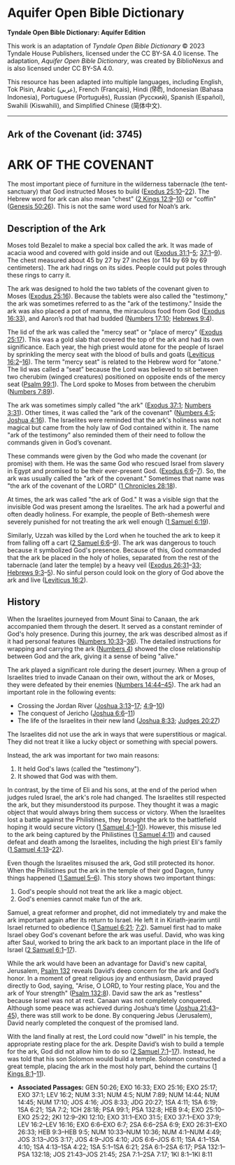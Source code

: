 # Aquifer Open Bible Dictionary

**Tyndale Open Bible Dictionary: Aquifer Edition**

This work is an adaptation of *Tyndale Open Bible Dictionary* © 2023 Tyndale House Publishers, licensed under the CC BY\-SA 4\.0 license. The adaptation, *Aquifer Open Bible Dictionary*, was created by BiblioNexus and is also licensed under CC BY\-SA 4\.0\.

This resource has been adapted into multiple languages, including English, Tok Pisin, Arabic (عربي), French (Français), Hindi (हिंदी), Indonesian (Bahasa Indonesia), Portuguese (Português), Russian (Русский), Spanish (Español), Swahili (Kiswahili), and Simplified Chinese (简体中文).



--------------------------------

## Ark of the Covenant (id: 3745)

ARK OF THE COVENANT
===================

The most important piece of furniture in the wilderness tabernacle (the tent\-sanctuary) that God instructed Moses to build ([Exodus 25:10](https://ref.ly/Exod25:10-Exod25:22)–[22](https://ref.ly/Exod25:10-Exod25:22)). The Hebrew word for ark can also mean "chest" ([2 Kings 12:9](https://ref.ly/2Kgs12:9-2Kgs12:10)–[10](https://ref.ly/2Kgs12:9-2Kgs12:10)) or "coffin" ([Genesis 50:26](https://ref.ly/Gen50:26)). This is not the same word used for Noah’s ark. 

Description of the Ark
----------------------

Moses told Bezalel to make a special box called the ark. It was made of acacia wood and covered with gold inside and out ([Exodus 31:1](https://ref.ly/Exod31:1-Exod31:5)–[5](https://ref.ly/Exod31:1-Exod31:5); [37:1](https://ref.ly/Exod37:1-Exod37:9)–[9](https://ref.ly/Exod37:1-Exod37:9)). The chest measured about 45 by 27 by 27 inches (or 114 by 69 by 69 centimeters). The ark had rings on its sides. People could put poles through these rings to carry it.

The ark was designed to hold the two tablets of the covenant given to Moses ([Exodus 25:16](https://ref.ly/Exod25:16)). Because the tablets were also called the "testimony," the ark was sometimes referred to as the "ark of the testimony." Inside the ark was also placed a pot of manna, the miraculous food from God ([Exodus 16:33](https://ref.ly/Exod16:33)), and Aaron’s rod that had budded ([Numbers 17:10](https://ref.ly/Num17:10); [Hebrews 9:4](https://ref.ly/Heb9:4)).

The lid of the ark was called the "mercy seat" or "place of mercy" ([Exodus 25:17](https://ref.ly/Exod25:17)). This was a gold slab that covered the top of the ark and had its own significance. Each year, the high priest would atone for the people of Israel by sprinkling the mercy seat with the blood of bulls and goats ([Leviticus 16:2](https://ref.ly/Lev16:2-Lev16:16)–[16](https://ref.ly/Lev16:2-Lev16:16)). The term "mercy seat" is related to the Hebrew word for "atone." The lid was called a “seat” because the Lord was believed to sit between two cherubim (winged creatures) positioned on opposite ends of the mercy seat ([Psalm 99:1](https://ref.ly/Ps99:1)). The Lord spoke to Moses from between the cherubim ([Numbers 7:89](https://ref.ly/Num7:89)).

The ark was sometimes simply called "the ark" ([Exodus 37:1](https://ref.ly/Exod37:1); [Numbers 3:31](https://ref.ly/Num3:31)). Other times, it was called the "ark of the covenant" ([Numbers 4:5](https://ref.ly/Num4:5); [Joshua 4:16](https://ref.ly/Josh4:16)). The Israelites were reminded that the ark's holiness was not magical but came from the holy law of God contained within it. The name "ark of the testimony" also reminded them of their need to follow the commands given in God’s covenant.

These commands were given by the God who made the covenant (or promise) with them. He was the same God who rescued Israel from slavery in Egypt and promised to be their ever\-present God. ([Exodus 6:6](https://ref.ly/Exod6:6-Exod6:7)–[7](https://ref.ly/Exod6:6-Exod6:7)). So, the ark was usually called the "ark of the covenant." Sometimes that name was "the ark of the covenant of the LORD" ([1 Chronicles 28:18](https://ref.ly/1Chr28:18)).

At times, the ark was called "the ark of God." It was a visible sign that the invisible God was present among the Israelites. The ark had a powerful and often deadly holiness. For example, the people of Beth\-shemesh were severely punished for not treating the ark well enough ([1 Samuel 6:19](https://ref.ly/1Sam6:19)). 

Similarly, Uzzah was killed by the Lord when he touched the ark to keep it from falling off a cart ([2 Samuel 6:6](https://ref.ly/2Sam6:6-2Sam6:9)–[9](https://ref.ly/2Sam6:6-2Sam6:9)). The ark was dangerous to touch because it symbolized God's presence. Because of this, God commanded that the ark be placed in the holy of holies, separated from the rest of the tabernacle (and later the temple) by a heavy veil ([Exodus 26:31](https://ref.ly/Exod26:31-Exod26:33)–[33](https://ref.ly/Exod26:31-Exod26:33); [Hebrews 9:3](https://ref.ly/Heb9:3-Heb9:5)–[5](https://ref.ly/Heb9:3-Heb9:5)). No sinful person could look on the glory of God above the ark and live ([Leviticus 16:2](https://ref.ly/Lev16:2)).

History
-------

When the Israelites journeyed from Mount Sinai to Canaan, the ark accompanied them through the desert. It served as a constant reminder of God's holy presence. During this journey, the ark was described almost as if it had personal features ([Numbers 10:33](https://ref.ly/Num10:33-Num10:36)–[36](https://ref.ly/Num10:33-Num10:36)). The detailed instructions for wrapping and carrying the ark ([Numbers 4](https://ref.ly/Num4:1-Num4:49)) showed the close relationship between God and the ark, giving it a sense of being "alive."

The ark played a significant role during the desert journey. When a group of Israelites tried to invade Canaan on their own, without the ark or Moses, they were defeated by their enemies ([Numbers 14:44–45](https://ref.ly/Num14:44)). The ark had an important role in the following events:

* Crossing the Jordan River ([Joshua 3:13](https://ref.ly/Josh3:13-Josh3:17)–[17](https://ref.ly/Josh3:13-Josh3:17); [4:9](https://ref.ly/Josh4:9-Josh4:10)–[10](https://ref.ly/Josh4:9-Josh4:10))
* The conquest of Jericho ([Joshua 6:6](https://ref.ly/Josh6:6-Josh6:11)–[11](https://ref.ly/Josh6:6-Josh6:11))
* The life of the Israelites in their new land ([Joshua 8:33](https://ref.ly/Josh8:33); [Judges 20:27](https://ref.ly/Judg20:27))

The Israelites did not use the ark in ways that were superstitious or magical. They did not treat it like a lucky object or something with special powers.

Instead, the ark was important for two main reasons:

1. It held God's laws (called the "testimony").
2. It showed that God was with them.

In contrast, by the time of Eli and his sons, at the end of the period when judges ruled Israel, the ark's role had changed. The Israelites still respected the ark, but they misunderstood its purpose. They thought it was a magic object that would always bring them success or victory. When the Israelites lost a battle against the Philistines, they brought the ark to the battlefield hoping it would secure victory ([1 Samuel 4:1](https://ref.ly/1Sam4:1-1Sam4:10)–[10](https://ref.ly/1Sam4:1-1Sam4:10)). However, this misuse led to the ark being captured by the Philistines ([1 Samuel 4:11](https://ref.ly/1Sam4:11)) and caused defeat and death among the Israelites, including the high priest Eli's family ([1 Samuel 4:13](https://ref.ly/1Sam4:13-1Sam4:22)–[22](https://ref.ly/1Sam4:13-1Sam4:22)).

Even though the Israelites misused the ark, God still protected its honor. When the Philistines put the ark in the temple of their god Dagon, funny things happened ([1 Samuel 5–6](https://ref.ly/1Sam5:1-1Sam6:21)). This story shows two important things:

1. God's people should not treat the ark like a magic object.
2. God's enemies cannot make fun of the ark.

Samuel, a great reformer and prophet, did not immediately try and make the ark important again after its return to Israel. He left it in Kiriath\-jearim until Israel returned to obedience ([1 Samuel 6:21](https://ref.ly/1Sam6:21); [7:2](https://ref.ly/1Sam7:2)). Samuel first had to make Israel obey God's covenant before the ark was useful. David, who was king after Saul, worked to bring the ark back to an important place in the life of Israel ([2 Samuel 6:1](https://ref.ly/2Sam6:1-2Sam6:17)–[17](https://ref.ly/2Sam6:1-2Sam6:17)). 

While the ark would have been an advantage for David's new capital, Jerusalem, [Psalm 132](https://ref.ly/Ps132:1-Ps132:18) reveals David’s deep concern for the ark and God’s honor. In a moment of great religious joy and enthusiasm, David prayed directly to God, saying, "Arise, O LORD, to Your resting place, You and the ark of Your strength" ([Psalm 132:8](https://ref.ly/Ps132:8)). David saw the ark as "restless" because Israel was not at rest. Canaan was not completely conquered. Although some peace was achieved during Joshua’s time ([Joshua 21:43](https://ref.ly/Josh21:43-Josh21:45)–[45](https://ref.ly/Josh21:43-Josh21:45)), there was still work to be done. By conquering Jebus (Jerusalem), David nearly completed the conquest of the promised land. 

With the land finally at rest, the Lord could now "dwell" in his temple, the appropriate resting place for the ark. Despite David’s wish to build a temple for the ark, God did not allow him to do so ([2 Samuel 7:1](https://ref.ly/2Sam7:1-2Sam7:17)–[17](https://ref.ly/2Sam7:1-2Sam7:17)). Instead, he was told that his son Solomon would build a temple. Solomon constructed a great temple, placing the ark in the most holy part, behind the curtains ([1 Kings 8:1](https://ref.ly/1Kgs8:1-1Kgs8:11)–[11](https://ref.ly/1Kgs8:1-1Kgs8:11)).

* **Associated Passages:** GEN 50:26; EXO 16:33; EXO 25:16; EXO 25:17; EXO 37:1; LEV 16:2; NUM 3:31; NUM 4:5; NUM 7:89; NUM 14:44; NUM 14:45; NUM 17:10; JOS 4:16; JOS 8:33; JDG 20:27; 1SA 4:11; 1SA 6:19; 1SA 6:21; 1SA 7:2; 1CH 28:18; PSA 99:1; PSA 132:8; HEB 9:4; EXO 25:10–EXO 25:22; 2KI 12:9–2KI 12:10; EXO 31:1–EXO 31:5; EXO 37:1–EXO 37:9; LEV 16:2–LEV 16:16; EXO 6:6–EXO 6:7; 2SA 6:6–2SA 6:9; EXO 26:31–EXO 26:33; HEB 9:3–HEB 9:5; NUM 10:33–NUM 10:36; NUM 4:1–NUM 4:49; JOS 3:13–JOS 3:17; JOS 4:9–JOS 4:10; JOS 6:6–JOS 6:11; 1SA 4:1–1SA 4:10; 1SA 4:13–1SA 4:22; 1SA 5:1–1SA 6:21; 2SA 6:1–2SA 6:17; PSA 132:1–PSA 132:18; JOS 21:43–JOS 21:45; 2SA 7:1–2SA 7:17; 1KI 8:1–1KI 8:11

